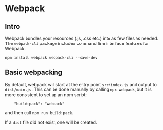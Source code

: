 # Webpack

## Intro

Webpack bundles your resources (.js, .css etc.) into as few files as needed.
The `webpack-cli` package includes command line interface features for Webpack.

```
npm install webpack webpack-cli --save-dev
```

## Basic webpacking

By default, webpack will start at the entry point `src/index.js` and output to `dist/main.js`.
This can be done manually by calling `npx webpack`, but it is more consistent to set up an npm script:
```
    "build:pack": "webpack"
```
and then call `npm run build:pack`.

If a `dist` file did not exist, one will be created.
